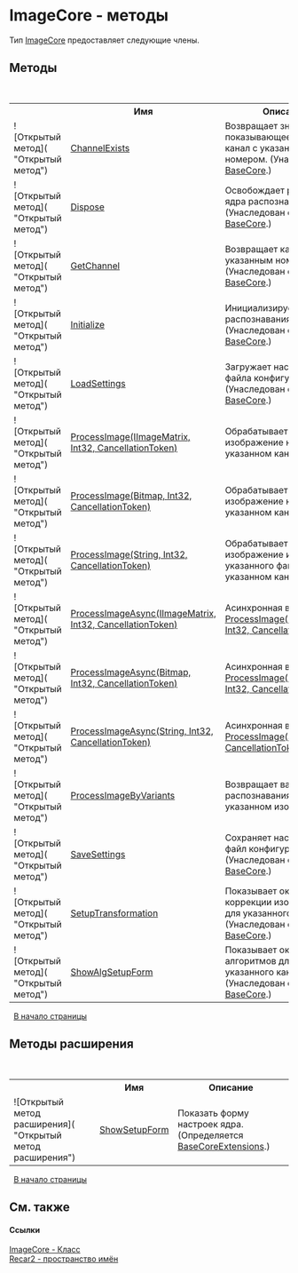# ImageCore - методы
 

Тип <a href="0ecd30a3-2420-dbc0-b961-311b9ee08659">ImageCore</a> предоставляет следующие члены.


## Методы
&nbsp;<table><tr><th></th><th>Имя</th><th>Описание</th></tr><tr><td>![Открытый метод]( "Открытый метод")</td><td><a href="791bf85f-db5f-5b88-d38e-bea1ad3d86f6">ChannelExists</a></td><td>
Возвращает значение, показывающее есть ли канал с указанным номером.
 (Унаследован от <a href="5d7b3a7d-89fd-7a42-1091-912a0f6d1528">BaseCore</a>.)</td></tr><tr><td>![Открытый метод]( "Открытый метод")</td><td><a href="7dd00cc6-0b34-0ed7-05d4-237fdd964384">Dispose</a></td><td>
Освобождает ресурсы ядра распознавания.
 (Унаследован от <a href="5d7b3a7d-89fd-7a42-1091-912a0f6d1528">BaseCore</a>.)</td></tr><tr><td>![Открытый метод]( "Открытый метод")</td><td><a href="f4c5022b-d4b2-17d0-898e-64d9c2b9f838">GetChannel</a></td><td>
Возвращает канал с указанным номером.
 (Унаследован от <a href="5d7b3a7d-89fd-7a42-1091-912a0f6d1528">BaseCore</a>.)</td></tr><tr><td>![Открытый метод]( "Открытый метод")</td><td><a href="c0709f20-49ca-88bc-25f8-f4af0f845461">Initialize</a></td><td>
Инициализирует ядро распознавания.
 (Унаследован от <a href="5d7b3a7d-89fd-7a42-1091-912a0f6d1528">BaseCore</a>.)</td></tr><tr><td>![Открытый метод]( "Открытый метод")</td><td><a href="5ba355cc-a8d0-26b2-f98b-6f8e04c0eb8a">LoadSettings</a></td><td>
Загружает настройки из файла конфигурации.
 (Унаследован от <a href="5d7b3a7d-89fd-7a42-1091-912a0f6d1528">BaseCore</a>.)</td></tr><tr><td>![Открытый метод]( "Открытый метод")</td><td><a href="e80c3532-1a67-6abe-1d17-a14b6f1777c6">ProcessImage(IImageMatrix, Int32, CancellationToken)</a></td><td>
Обрабатывает указанное изображение на указанном канале.</td></tr><tr><td>![Открытый метод]( "Открытый метод")</td><td><a href="f8de59f5-8bef-922f-71a2-2e8199ef95e7">ProcessImage(Bitmap, Int32, CancellationToken)</a></td><td>
Обрабатывает указанное изображение на указанном канале.</td></tr><tr><td>![Открытый метод]( "Открытый метод")</td><td><a href="a5acb166-8c84-2c2d-41e6-cdd70c7012f1">ProcessImage(String, Int32, CancellationToken)</a></td><td>
Обрабатывает изображение из указанного файла на указанном канале.</td></tr><tr><td>![Открытый метод]( "Открытый метод")</td><td><a href="86de877d-a6ab-8201-d65c-061d82663675">ProcessImageAsync(IImageMatrix, Int32, CancellationToken)</a></td><td>
Асинхронная версия <a href="e80c3532-1a67-6abe-1d17-a14b6f1777c6">ProcessImage(IImageMatrix, Int32, CancellationToken)</a>.</td></tr><tr><td>![Открытый метод]( "Открытый метод")</td><td><a href="b12ed571-5d8e-57e8-ec37-dc80c7323597">ProcessImageAsync(Bitmap, Int32, CancellationToken)</a></td><td>
Асинхронная версия <a href="f8de59f5-8bef-922f-71a2-2e8199ef95e7">ProcessImage(Bitmap, Int32, CancellationToken)</a>.</td></tr><tr><td>![Открытый метод]( "Открытый метод")</td><td><a href="043bc7ec-091f-6b1a-78c5-96c61e9527d8">ProcessImageAsync(String, Int32, CancellationToken)</a></td><td>
Асинхронная версия <a href="a5acb166-8c84-2c2d-41e6-cdd70c7012f1">ProcessImage(String, Int32, CancellationToken)</a>.</td></tr><tr><td>![Открытый метод]( "Открытый метод")</td><td><a href="7759dccd-3abb-e65e-7add-4decad2dd089">ProcessImageByVariants</a></td><td>
Возвращает варианты распознавания на указанном изображении.</td></tr><tr><td>![Открытый метод]( "Открытый метод")</td><td><a href="27a8629f-6137-b611-964d-dedc1866cdbe">SaveSettings</a></td><td>
Сохраняет настройки в файл конфигурации.
 (Унаследован от <a href="5d7b3a7d-89fd-7a42-1091-912a0f6d1528">BaseCore</a>.)</td></tr><tr><td>![Открытый метод]( "Открытый метод")</td><td><a href="606c89d3-8a8a-2420-6f72-2d25fe454e16">SetupTransformation</a></td><td>
Показывает окно коррекции изображений для указанного канала.
 (Унаследован от <a href="5d7b3a7d-89fd-7a42-1091-912a0f6d1528">BaseCore</a>.)</td></tr><tr><td>![Открытый метод]( "Открытый метод")</td><td><a href="ca8b80f6-e2be-9091-940f-76e62fe445c5">ShowAlgSetupForm</a></td><td>
Показывает окно настроек алгоритмов для указанного канала.
 (Унаследован от <a href="5d7b3a7d-89fd-7a42-1091-912a0f6d1528">BaseCore</a>.)</td></tr></table>&nbsp;
<a href="#imagecore---методы">В начало страницы</a>

## Методы&nbsp;расширения
&nbsp;<table><tr><th></th><th>Имя</th><th>Описание</th></tr><tr><td>![Открытый метод расширения]( "Открытый метод расширения")</td><td><a href="f273fd22-2c6d-a3de-368e-3833b24ea879">ShowSetupForm</a></td><td>
Показать форму настроек ядра.
 (Определяется <a href="0561b959-4ae3-eabf-dd45-dfa4e434be86">BaseCoreExtensions</a>.)</td></tr></table>&nbsp;
<a href="#imagecore---методы">В начало страницы</a>

## См. также


#### Ссылки
<a href="0ecd30a3-2420-dbc0-b961-311b9ee08659">ImageCore - Класс</a><br /><a href="0dd0c505-07fc-c3e8-128c-d1a0701f2a29">Recar2 - пространство имён</a><br />
